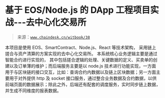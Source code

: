 # 基于 EOS/Node.js 的 DApp 工程项目实战---去中心化交易所

> 来源：[`www.chaindesk.cn/witbook/38`](https://www.chaindesk.cn/witbook/38)

本项目是使用 EOS、SmartContract、Node.js、React 等技术架构， 采用链上搓合与资产清算的方案实现的去中心化交易所。 本系统核心业务逻辑主要是通过智能合约进行实现的， 其中包括搓合逻辑的处理、关键数据的定义、买卖单的创建以及订单薄的维护；而后端服务主要是以 node.js 技术进行功能实现，一方面用于与区块链的接口交互，比如：查询合约内数据以及链上区块数据；另一方面主要用于对外提供 http 及 socket 接口服务，通过整合业务数据及合约数据，以供前端页面的数据展示；除此之外，后端还有配套的调度服务，实时同步链上数据，并生成不同维度的报表数据。